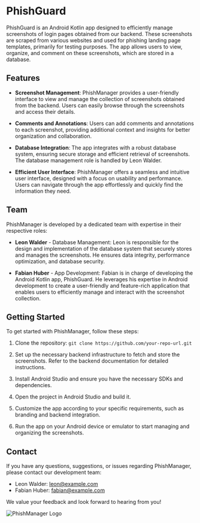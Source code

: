 # PhishGuard

PhishGuard is an Android Kotlin app designed to efficiently manage screenshots of login pages obtained from our backend. These screenshots are scraped from various websites and used for phishing landing page templates, primarily for testing purposes. The app allows users to view, organize, and comment on these screenshots, which are stored in a database.

## Features

- **Screenshot Management**: PhishManager provides a user-friendly interface to view and manage the collection of screenshots obtained from the backend. Users can easily browse through the screenshots and access their details.

- **Comments and Annotations**: Users can add comments and annotations to each screenshot, providing additional context and insights for better organization and collaboration.

- **Database Integration**: The app integrates with a robust database system, ensuring secure storage and efficient retrieval of screenshots. The database management role is handled by Leon Walder.

- **Efficient User Interface**: PhishManager offers a seamless and intuitive user interface, designed with a focus on usability and performance. Users can navigate through the app effortlessly and quickly find the information they need.

## Team

PhishManager is developed by a dedicated team with expertise in their respective roles:

- **Leon Walder** - Database Management: Leon is responsible for the design and implementation of the database system that securely stores and manages the screenshots. He ensures data integrity, performance optimization, and database security.

- **Fabian Huber** - App Development: Fabian is in charge of developing the Android Kotlin app, PhishGuard. He leverages his expertise in Android development to create a user-friendly and feature-rich application that enables users to efficiently manage and interact with the screenshot collection.

## Getting Started

To get started with PhishManager, follow these steps:

1. Clone the repository: `git clone https://github.com/your-repo-url.git`

2. Set up the necessary backend infrastructure to fetch and store the screenshots. Refer to the backend documentation for detailed instructions.

3. Install Android Studio and ensure you have the necessary SDKs and dependencies.

4. Open the project in Android Studio and build it.

5. Customize the app according to your specific requirements, such as branding and backend integration.

6. Run the app on your Android device or emulator to start managing and organizing the screenshots.


## Contact

If you have any questions, suggestions, or issues regarding PhishManager, please contact our development team:

- Leon Walder: leon@example.com
- Fabian Huber: fabian@example.com

We value your feedback and look forward to hearing from you!

![PhishManager Logo](app_logo.png)
